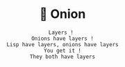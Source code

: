 <div align="center">
<h1>🧅 Onion</h1>
  
```
Layers ! 
Onions have layers !
Lisp have layers, onions have layers
You get it !
They both have layers
```
</div>
